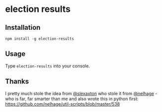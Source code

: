 # election results

## Installation

`npm install -g election-results`

## Usage

Type `election-results` into your console.

## Thanks

I pretty much stole the idea from [@slexaxton](https://github.com/slexaxton) who stole it from [@nelhage](https://github.com/nelhage) - who is far, far smarter than me and also wrote this in
python first: https://github.com/nelhage/util-scripts/blob/master/538
